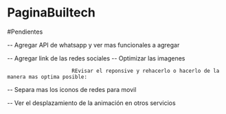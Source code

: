 # PaginaBuiltech

#Pendientes

-- Agregar API de whatsapp y ver mas funcionales a agregar

-- Agregar link  de las redes sociales 
-- Optimizar las imagenes

                         REvisar el reponsive y rehacerlo o hacerlo de la manera mas optima posible:



-- Separa mas los iconos de redes para movil

-- Ver el desplazamiento de la animación en otros servicios
